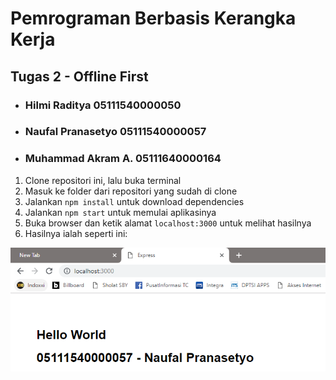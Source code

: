 # Pemrograman Berbasis Kerangka Kerja
## Tugas 2 - Offline First
   
   - ### Hilmi Raditya       05111540000050
   - ### Naufal Pranasetyo   05111540000057
   - ### Muhammad Akram A.   05111640000164

1. Clone repositori ini, lalu buka terminal
2. Masuk ke folder dari repositori yang sudah di clone 
3. Jalankan `npm install` untuk download dependencies 
4. Jalankan `npm start` untuk memulai aplikasinya
5. Buka browser dan ketik alamat `localhost:3000` untuk melihat hasilnya
6. Hasilnya ialah seperti ini:

![hasil](/Tugas%201%20-%20Hello%20World%20MVC//hasil.png)
